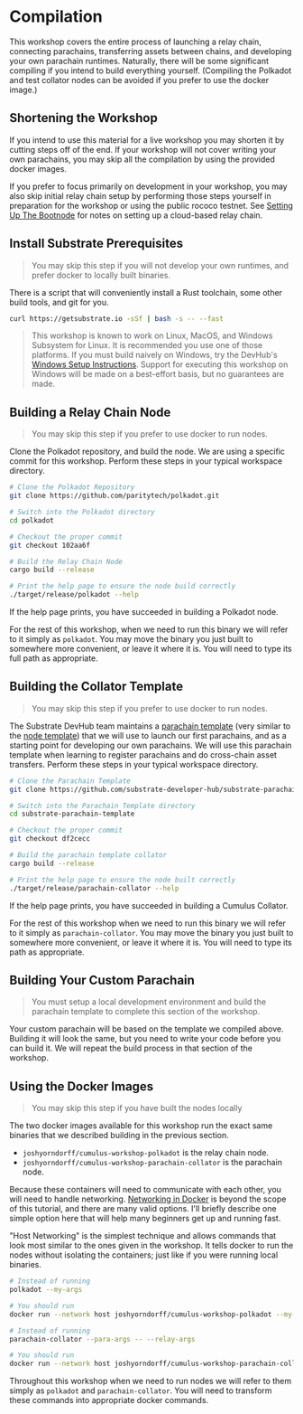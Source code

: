 # Compilation

This workshop covers the entire process of launching a relay chain, connecting parachains, transferring assets between
chains, and developing your own parachain runtimes. Naturally, there will be some significant compiling if you intend to
build everything yourself. (Compiling the Polkadot and test collator nodes can be avoided if you prefer to use the
docker image.)

## Shortening the Workshop

If you intend to use this material for a live workshop you may shorten it by cutting steps off of the end. If your
workshop will not cover writing your own parachains, you may skip all the compilation by using the provided docker
images.

If you prefer to focus primarily on development in your workshop, you may also skip initial relay chain setup by
performing those steps yourself in preparation for the workshop or using the public rococo testnet. See
[Setting Up The Bootnode](../SettingUpTheBootnode.md) for notes on setting up a cloud-based relay chain.

## Install Substrate Prerequisites

> You may skip this step if you will not develop your own runtimes, and prefer docker to locally built binaries.

There is a script that will conveniently install a Rust toolchain, some other build tools, and git for you.

```bash
curl https://getsubstrate.io -sSf | bash -s -- --fast
```

> This workshop is known to work on Linux, MacOS, and Windows Subsystem for Linux. It is recommended you use one of
> those platforms. If you must build naively on Windows, try the DevHub's
> [Windows Setup Instructions](https://substrate.dev/docs/en/knowledgebase/getting-started/windows-users). Support for
> executing this workshop on Windows will be made on a best-effort basis, but no guarantees are made.

## Building a Relay Chain Node

> You may skip this step if you prefer to use docker to run nodes.

Clone the Polkadot repository, and build the node. We are using a specific commit for this workshop. Perform these steps
in your typical workspace directory.

```bash
# Clone the Polkadot Repository
git clone https://github.com/paritytech/polkadot.git

# Switch into the Polkadot directory
cd polkadot

# Checkout the proper commit
git checkout 102aa6f

# Build the Relay Chain Node
cargo build --release

# Print the help page to ensure the node build correctly
./target/release/polkadot --help
```

If the help page prints, you have succeeded in building a Polkadot node.

For the rest of this workshop, when we need to run this binary we will refer to it simply as `polkadot`. You may move
the binary you just built to somewhere more convenient, or leave it where it is. You will need to type its full path as
appropriate.

## Building the Collator Template

> You may skip this step if you prefer to use docker to run nodes.

The Substrate DevHub team maintains a
[parachain template](https://github.com/substrate-developer-hub/substrate-parachain-template) (very similar to the
[node template](https://github.com/substrate-developer-hub/substrate-node-template)) that we will use to launch our
first parachains, and as a starting point for developing our own parachains. We will use this parachain template when
learning to register parachains and do cross-chain asset transfers. Perform these steps in your typical workspace
directory.

```bash
# Clone the Parachain Template
git clone https://github.com/substrate-developer-hub/substrate-parachain-template.git

# Switch into the Parachain Template directory
cd substrate-parachain-template

# Checkout the proper commit
git checkout df2cecc

# Build the parachain template collator
cargo build --release

# Print the help page to ensure the node built correctly
./target/release/parachain-collator --help
```

If the help page prints, you have succeeded in building a Cumulus Collator.

For the rest of this workshop when we need to run this binary we will refer to it simply as `parachain-collator`. You
may move the binary you just built to somewhere more convenient, or leave it where it is. You will need to type its path
as appropriate.

## Building Your Custom Parachain

> You must setup a local development environment and build the parachain template to complete this section of the
> workshop.

Your custom parachain will be based on the template we compiled above. Building it will look the same, but you need to
write your code before you can build it. We will repeat the build process in that section of the workshop.

## Using the Docker Images

> You may skip this step if you have built the nodes locally

The two docker images available for this workshop run the exact same binaries that we described building in the previous
section.

- `joshyorndorff/cumulus-workshop-polkadot` is the relay chain node.
- `joshyorndorff/cumulus-workshop-parachain-collator` is the parachain node.

Because these containers will need to communicate with each other, you will need to handle networking.
[Networking in Docker](https://docs.docker.com/network/) is beyond the scope of this tutorial, and there are many valid
options. I'll briefly describe one simple option here that will help many beginners get up and running fast.

"Host Networking" is the simplest technique and allows commands that look most similar to the ones given in the
workshop. It tells docker to run the nodes without isolating the containers; just like if you were running local
binaries.

```bash
# Instead of running
polkadot --my-args

# You should run
docker run --network host joshyorndorff/cumulus-workshop-polkadot --my-args
```

```bash
# Instead of running
parachain-collator --para-args -- --relay-args

# You should run
docker run --network host joshyorndorff/cumulus-workshop-parachain-collator --para-args -- --relay-args
```

Throughout this workshop when we need to run nodes we will refer to them simply as `polkadot` and `parachain-collator`.
You will need to transform these commands into appropriate docker commands.
